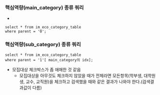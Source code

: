 

### 핵심역량(main_category) 종류 쿼리
- 
```
select * from im_eco_category_table  
where parent = '0';
```


### 핵심역량(sub_category) 종류 쿼리
```
select * from im_eco_category_table  
where parent = '1'[ main_category의 idx];
```



- 모집대상 체크박스가 좀 애매한 것 같음
	- 모집대상을 아무것도 체크하지 않았을 때가 전체라면 모든항목(학부생, 대학원생, 교수, 교직원)을 체크하고 검색했을 때와 같은 결과가 나와야 한다.(검색결과값이 다름)
